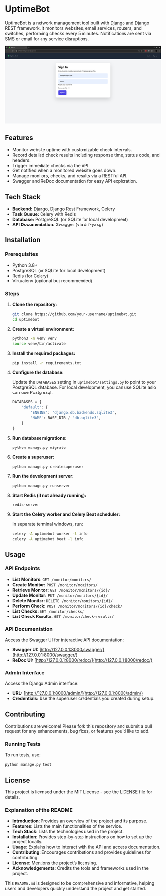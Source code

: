 # UptimeBot
UptimeBot is a network management tool built with Django and Django REST framework. It monitors websites, email services, routers, and switches, performing checks every 5 minutes. Notifications are sent via SMS or email for any service disruptions.

![screenshot](/screenshot/Screenshot.png)

## Features

- Monitor website uptime with customizable check intervals.
- Record detailed check results including response time, status code, and headers.
- Trigger immediate checks via the API.
- Get notified when a monitored website goes down.
- Manage monitors, checks, and results via a RESTful API.
- Swagger and ReDoc documentation for easy API exploration.

## Tech Stack

- **Backend:** Django, Django Rest Framework, Celery
- **Task Queue:** Celery with Redis
- **Database:** PostgreSQL (or SQLite for local development)
- **API Documentation:** Swagger (via drf-yasg)

## Installation

### Prerequisites

- Python 3.8+
- PostgreSQL (or SQLite for local development)
- Redis (for Celery)
- Virtualenv (optional but recommended)

### Steps

1. **Clone the repository:**

    ```bash
    git clone https://github.com/your-username/uptimebot.git
    cd uptimebot
    ```

2. **Create a virtual environment:**

    ```bash
    python3 -m venv venv
    source venv/bin/activate
    ```

3. **Install the required packages:**

    ```bash
    pip install -r requirements.txt
    ```

4. **Configure the database:**

    Update the `DATABASES` setting in `uptimebot/settings.py` to point to your PostgreSQL database. For local development, you can use SQLite aslo can use Postgresql:

    ```python
    DATABASES = {
        'default': {
            'ENGINE': 'django.db.backends.sqlite3',
            'NAME': BASE_DIR / "db.sqlite3",
        }
    }
    ```

5. **Run database migrations:**

    ```bash
    python manage.py migrate
    ```

6. **Create a superuser:**

    ```bash
    python manage.py createsuperuser
    ```

7. **Run the development server:**

    ```bash
    python manage.py runserver
    ```

8. **Start Redis (if not already running):**

    ```bash
    redis-server
    ```

9. **Start the Celery worker and Celery Beat scheduler:**

    In separate terminal windows, run:

    ```bash
    celery -A uptimebot worker -l info
    celery -A uptimebot beat -l info
    ```

## Usage

### API Endpoints

- **List Monitors:** `GET /monitor/monitors/`
- **Create Monitor:** `POST /monitor/monitors/`
- **Retrieve Monitor:** `GET /monitor/monitors/{id}/`
- **Update Monitor:** `PUT /monitor/monitors/{id}/`
- **Delete Monitor:** `DELETE /monitor/monitors/{id}/`
- **Perform Check:** `POST /monitor/monitors/{id}/check/`
- **List Checks:** `GET /monitor/checks/`
- **List Check Results:** `GET /monitor/check-results/`

### API Documentation

Access the Swagger UI for interactive API documentation:

- **Swagger UI:** [http://127.0.0.1:8000/swagger/](http://127.0.0.1:8000/swagger/)
- **ReDoc UI:** [http://127.0.0.1:8000/redoc/](http://127.0.0.1:8000/redoc/)

### Admin Interface

Access the Django Admin interface:

- **URL:** [http://127.0.0.1:8000/admin/](http://127.0.0.1:8000/admin/)
- **Credentials:** Use the superuser credentials you created during setup.

## Contributing

Contributions are welcome! Please fork this repository and submit a pull request for any enhancements, bug fixes, or features you'd like to add.

### Running Tests

To run tests, use:

```bash
python manage.py test
```

## License
This project is licensed under the MIT License - see the LICENSE file for details.
### Explanation of the README

- **Introduction**: Provides an overview of the project and its purpose.
- **Features**: Lists the main functionalities of the service.
- **Tech Stack**: Lists the technologies used in the project.
- **Installation**: Provides step-by-step instructions on how to set up the project locally.
- **Usage**: Explains how to interact with the API and access documentation.
- **Contributing**: Encourages contributions and provides guidelines for contributing.
- **License**: Mentions the project’s licensing.
- **Acknowledgements**: Credits the tools and frameworks used in the project.

This `README.md` is designed to be comprehensive and informative, helping users and developers quickly understand the project and get started.
